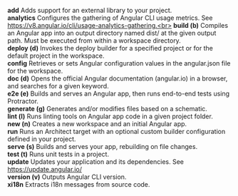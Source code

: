   <b>add</b> Adds support for an external library to your project.<br>
  <b>analytics</b> Configures the gathering of Angular CLI usage metrics. See https://v8.angular.io/cli/usage-analytics-gathering.<br>
  <b>build (b)</b> Compiles an Angular app into an output directory named dist/ at the given output path. Must be executed from within a workspace directory.<br>
  <b>deploy (d)</b> Invokes the deploy builder for a specified project or for the default project in the workspace.<br>
  <b>config</b> Retrieves or sets Angular configuration values in the angular.json file for the workspace.<br>
  <b>doc (d)</b> Opens the official Angular documentation (angular.io) in a browser, and searches for a given keyword.<br>
  <b>e2e (e)</b> Builds and serves an Angular app, then runs end-to-end tests using Protractor.<br>
  <b>generate (g)</b> Generates and/or modifies files based on a schematic.  <br>
  <b>lint (l)</b> Runs linting tools on Angular app code in a given project folder.<br>
  <b>new (n)</b> Creates a new workspace and an initial Angular app.<br>
  <b>run</b> Runs an Architect target with an optional custom builder configuration defined in your project.<br>
  <b>serve (s)</b> Builds and serves your app, rebuilding on file changes.<br>
  <b>test (t)</b> Runs unit tests in a project.<br>
  <b>update</b> Updates your application and its dependencies. See https://update.angular.io/<br>
  <b>version (v)</b> Outputs Angular CLI version.<br>
  <b>xi18n</b> Extracts i18n messages from source code.<br>

